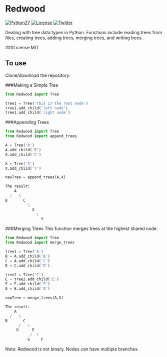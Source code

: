 # Redwood
[![Python27](https://img.shields.io/badge/python-2.7-blue.svg)](https://www.python.org/download/releases/2.7/)
[![License](https://img.shields.io/cocoapods/l/EasyQL.svg?style=flat)](https://github.com/RK900/Redwood/blob/master/LICENSE.txt)
[![Twitter](https://img.shields.io/badge/twitter-@RohanKoodli-blue.svg?style=flat)](http://twitter.com/RohanKoodli)

Dealing with tree data types in Python. Functions include reading trees from files, creating trees, adding trees, merging trees, and writing trees.

###License
MIT

## To use
Clone/download the repository.

###Making a Simple Tree
```python
from Redwood import Tree

tree1 = Tree('this is the root node')
tree1.add_child('left node')
tree1.add_child('right node')
```

###Appending Trees
```python
from Redwood import Tree
from Redwood import append_trees

A = Tree('A')
A.add_child('B')
A.add_child('C')

X = Tree('X')
X.add_child('Y')

newTree = append_trees(A,X)

The result:
    A
  /   \
B       C
          \
            X
              \
                Y
```
###Merging Trees
This function merges trees at the highest shared node.
```python
from Redwood import Tree
from Redwood import merge_trees

tree1 = Tree('A')
B = A.add_child('B')
C = A.add_child('C')
D = C.add_child('D')

tree2 = Tree('C')
E = tree2.add_child('E')
F = E.add_child('F')
G = E.add_child('G')

newTree = merge_trees(A,X)

The result:
    A
  /   \
B       C
      /   \
     D      E
           /  \
          G     F

```
Note: Redwood is not binary. Nodes can have multiple branches.
